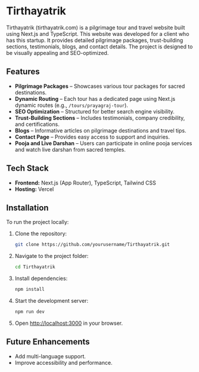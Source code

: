 # Tirthayatrik

Tirthayatrik (tirthayatrik.com) is a pilgrimage tour and travel website built using Next.js and TypeScript. This website was developed for a client who has this startup. It provides detailed pilgrimage packages, trust-building sections, testimonials, blogs, and contact details. The project is designed to be visually appealing and SEO-optimized.

## Features

- **Pilgrimage Packages** – Showcases various tour packages for sacred destinations.
- **Dynamic Routing** – Each tour has a dedicated page using Next.js dynamic routes (e.g., `/tours/prayagraj-tour`).
- **SEO Optimization** – Structured for better search engine visibility.
- **Trust-Building Sections** – Includes testimonials, company credibility, and certifications.
- **Blogs** – Informative articles on pilgrimage destinations and travel tips.
- **Contact Page** – Provides easy access to support and inquiries.
- **Pooja and Live Darshan** – Users can participate in online pooja services and watch live darshan from sacred temples.

## Tech Stack

- **Frontend:** Next.js (App Router), TypeScript, Tailwind CSS
- **Hosting:** Vercel

## Installation

To run the project locally:

1. Clone the repository:
   ```sh
   git clone https://github.com/yourusername/Tirthayatrik.git
   ```
2. Navigate to the project folder:
   ```sh
   cd Tirthayatrik
   ```
3. Install dependencies:
   ```sh
   npm install
   ```
4. Start the development server:
   ```sh
   npm run dev
   ```
5. Open [http://localhost:3000](http://localhost:3000) in your browser.


## Future Enhancements

- Add multi-language support.
- Improve accessibility and performance.
